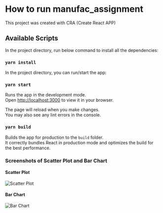 # How to run manufac_assignment
This project was created with CRA (Create React APP)

## Available Scripts

In the project directory, run below command to install all the dependencies:

### `yarn install`

In the project directory, you can run/start the app:

### `yarn start`

Runs the app in the development mode.\
Open [http://localhost:3000](http://localhost:3000) to view it in your browser.

The page will reload when you make changes.\
You may also see any lint errors in the console.

### `yarn build`

Builds the app for production to the `build` folder.\
It correctly bundles React in production mode and optimizes the build for the best performance.


### Screenshots of Scatter Plot and Bar Chart

#### Scatter Plot

![Scatter Plot](https://user-images.githubusercontent.com/95566392/188924490-702c93cb-194f-4887-a354-e55fb88c9cee.png)

#### Bar Chart

![Bar Chart](https://user-images.githubusercontent.com/95566392/188925030-788a9ffe-784c-4c60-8825-0a2b81abbb5c.png)


